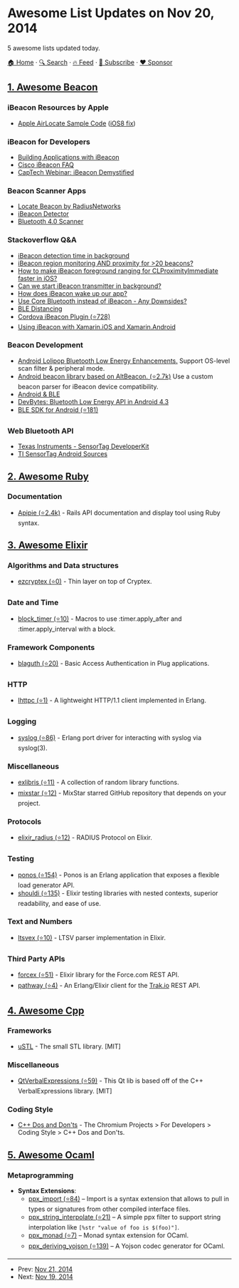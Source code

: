 # Awesome List Updates on Nov 20, 2014

5 awesome lists updated today.

[🏠 Home](/README.md) · [🔍 Search](https://www.trackawesomelist.com/search/) · [🔥 Feed](https://www.trackawesomelist.com/rss.xml) · [📮 Subscribe](https://trackawesomelist.us17.list-manage.com/subscribe?u=d2f0117aa829c83a63ec63c2f&id=36a103854c) · [❤️  Sponsor](https://github.com/sponsors/theowenyoung)



## [1. Awesome Beacon](/content/rabschi/awesome-beacon/README.md)

### iBeacon Resources by Apple

*   [Apple AirLocate Sample Code](https://developer.apple.com/library/ios/samplecode/AirLocate/Introduction/Intro.html) ([iOS8 fix](http://stackoverflow.com/questions/26079530/apple-airlocation-demo-app-ranging-not-shows-beacons))

### iBeacon for Developers

*   [Building Applications with iBeacon](http://shop.oreilly.com/product/0636920033813.do)
*   [Cisco iBeacon FAQ](http://www.cisco.com/c/dam/en/us/solutions/collateral/enterprise-networks/connected-mobile-experiences/ibeacon_faq.pdf)
*   [CapTech Webinar: iBeacon Demystified](https://www.youtube.com/watch?v=0IGeQqEGhx4)

### Beacon Scanner Apps

*   [Locate Beacon by RadiusNetworks](https://itunes.apple.com/us/app/locate-for-ibeacon/id738709014?mt=8)
*   [iBeacon Detector](https://play.google.com/store/apps/details?id=youten.redo.ble.ibeacondetector\&hl=de)
*   [Bluetooth 4.0 Scanner](https://play.google.com/store/apps/details?id=com.bluemotionlabs.bluescan\&hl=de)

### Stackoverflow Q&A

*   [iBeacon detection time in background](http://stackoverflow.com/questions/25495804/ibeacon-detection-time-in-background-home-automation-use-case/25496669#25496669)
*   [iBeacon region monitoring AND proximity for >20 beacons?](http://stackoverflow.com/questions/25387660/ibeacon-region-monitoring-and-proximity-for-20-beacons)
*   [How to make iBeacon foreground ranging for CLProximityImmediate faster in iOS?](http://stackoverflow.com/questions/23991733/how-to-make-ibeacon-foreground-ranging-for-clproximityimmediate-faster-in-ios/23992584#23992584)
*   [Can we start iBeacon transmitter in background?](http://stackoverflow.com/questions/24164523/can-we-start-ibeacon-transmitter-in-background/24165073#24165073)
*   [How does iBeacon wake up our app?](http://stackoverflow.com/questions/24590534/how-does-ibeacon-wake-up-our-app-for-how-long-and-how-to-extend-that-time/24590886#24590886)
*   [Use Core Bluetooth instead of iBeacon - Any Downsides?](http://stackoverflow.com/questions/24267421/use-core-bluetooth-instead-of-ibeacon-any-downsides/24268389#24268389)
*   [BLE Distancing](http://stackoverflow.com/questions/20416218/understanding-ibeacon-distancing/20434019#20434019)
*   [Cordova iBeacon Plugin (⭐728)](https://github.com/petermetz/cordova-plugin-ibeacon)
*   [Using iBeacon with Xamarin.iOS and Xamarin.Android](http://de.slideshare.net/glennthomasstephens/ibeacon-support)

### Beacon Development

*   [Android Lolipop Bluetooth Low Energy Enhancements.](https://developer.android.com/about/versions/android-5.0.html) Support OS-level scan filter & peripheral mode.
*   [Android beacon library based on AltBeacon. (⭐2.7k)](https://github.com/AltBeacon/android-beacon-library) Use a custom beacon parser for iBeacon device compatibility.
*   [Android & BLE](https://developer.android.com/guide/topics/connectivity/bluetooth-le.html)
*   [DevBytes: Bluetooth Low Energy API in Android 4.3](https://www.youtube.com/watch?v=vUbFB1Qypg8)
*   [BLE SDK for Android (⭐181)](https://github.com/RedBearLab/Android)

### Web Bluetooth API

*   [Texas Instruments - SensorTag DeveloperKit](http://makezine.com/2014/04/16/the-ti-sensortag-now-with-added-ibeacon/)
*   [TI SensorTag Android Sources](http://git.ti.com/sensortag-android)

## [2. Awesome Ruby](/content/markets/awesome-ruby/README.md)

### Documentation

*   [Apipie (⭐2.4k)](https://github.com/Apipie/apipie-rails) - Rails API documentation and display tool using Ruby syntax.

## [3. Awesome Elixir](/content/h4cc/awesome-elixir/README.md)

### Algorithms and Data structures

*   [ezcryptex (⭐0)](https://github.com/stocks29/ezcryptex) - Thin layer on top of Cryptex.

### Date and Time

*   [block\_timer (⭐10)](https://github.com/adamkittelson/block_timer) - Macros to use :timer.apply\_after and :timer.apply\_interval with a block.

### Framework Components

*   [blaguth (⭐20)](https://github.com/lexmag/blaguth) - Basic Access Authentication in Plug applications.

### HTTP

*   [lhttpc (⭐1)](https://github.com/talko/lhttpc) - A lightweight HTTP/1.1 client implemented in Erlang.

### Logging

*   [syslog (⭐86)](https://github.com/Vagabond/erlang-syslog) - Erlang port driver for interacting with syslog via syslog(3).

### Miscellaneous

*   [exlibris (⭐11)](https://github.com/pragdave/exlibris) - A collection of random library functions.
*   [mixstar (⭐12)](https://github.com/ma2gedev/mix-star) - MixStar starred GitHub repository that depends on your project.

### Protocols

*   [elixir\_radius (⭐12)](https://github.com/bearice/elixir-radius) - RADIUS Protocol on Elixir.

### Testing

*   [ponos (⭐154)](https://github.com/klarna/ponos) - Ponos is an Erlang application that exposes a flexible load generator API.
*   [shouldi (⭐135)](https://github.com/batate/shouldi) - Elixir testing libraries with nested contexts, superior readability, and ease of use.

### Text and Numbers

*   [ltsvex (⭐10)](https://github.com/ma2gedev/ltsvex) - LTSV parser implementation in Elixir.

### Third Party APIs

*   [forcex (⭐51)](https://github.com/jeffweiss/forcex) - Elixir library for the Force.com REST API.
*   [pathway (⭐4)](https://github.com/novabyte/pathway) - An Erlang/Elixir client for the [Trak.io](http://trak.io/) REST API.

## [4. Awesome Cpp](/content/fffaraz/awesome-cpp/README.md)

### Frameworks

*   [uSTL](http://msharov.github.io/ustl/) - The small STL library. \[MIT]

### Miscellaneous

*   [QtVerbalExpressions (⭐59)](https://github.com/VerbalExpressions/QtVerbalExpressions) - This Qt lib is based off of the C++ VerbalExpressions library. \[MIT]

### Coding Style

*   [C++ Dos and Don'ts](http://www.chromium.org/developers/coding-style/cpp-dos-and-donts) - The Chromium Projects > For Developers > Coding Style > C++ Dos and Don'ts.

## [5. Awesome Ocaml](/content/ocaml-community/awesome-ocaml/README.md)

### Metaprogramming

*   **Syntax Extensions**:
    *   [ppx\_import (⭐84)](https://github.com/ocaml-ppx/ppx_import) – Import is a syntax extension that allows to pull in types or signatures from other compiled interface files.
    *   [ppx\_string\_interpolate (⭐21)](https://github.com/sheijk/ppx_string_interpolate) – A simple ppx filter to support string interpolation like `[%str "value of foo is $(foo)"]`.
    *   [ppx\_monad (⭐7)](https://github.com/rizo/ppx_monad) – Monad syntax extension for OCaml.
    *   [ppx\_deriving\_yojson (⭐139)](https://github.com/whitequark/ppx_deriving_yojson) – A Yojson codec generator for OCaml.

---

- Prev: [Nov 21, 2014](/content/2014/11/21/README.md)
- Next: [Nov 19, 2014](/content/2014/11/19/README.md)